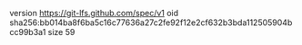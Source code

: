 version https://git-lfs.github.com/spec/v1
oid sha256:bb014ba8f6ba5c16c77636a27c2fe92f12e2cf632b3bda112505904bcc99b3a1
size 59
